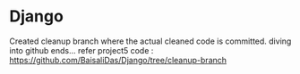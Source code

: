 # Django

Created cleanup branch where the actual cleaned code is committed.
diving into github ends...
refer project5 code : https://github.com/BaisaliDas/Django/tree/cleanup-branch
